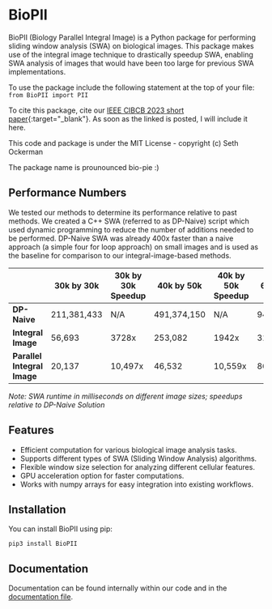 # BioPII

BioPII (Biology Parallel Integral Image) is a Python package for performing sliding window analysis (SWA) on biological images. This package makes use of the integral image technique to drastically speedup SWA, enabling SWA analysis of images that would have been too large for previous SWA implementations. 

To use the package include the following statement at the top of your file: `from BioPII import PII`

To cite this package, cite our [IEEE CIBCB 2023 short paper](TODO){:target="_blank"}. As soon as the linked is posted, I will include it here. 


This code and package is under the MIT License - copyright (c) Seth Ockerman

The package name is prounounced bio-pie :)

## Performance Numbers
We tested our methods to determine its performance relative to past methods. We created a C++ SWA (referred to as DP-Naive) script which used dynamic programming to reduce the number of additions needed to be performed. DP-Naive SWA was already 400x faster than a naive approach (a simple four for loop approach) on small images and is used as the baseline for comparison to our integral-image-based methods. 

|                   | 30k by 30k | 30k by 30k Speedup | 40k by 50k | 40k by 50k Speedup | 60k by 60k | 60k by 60k Speedup |
|-------------------|------------|--------------------|------------|--------------------|------------|--------------------|
| **DP-Naive**      | 211,381,433| N/A                | 491,374,150| N/A                | 943,858,845     | N/A                |
| **Integral Image**            | 56,693     | 3728x              | 253,082    | 1942x               | 319,666    | 2953x               |
| **Parallel Integral Image**           | 20,137     | 10,497x             | 46,532     | 10,559x             | 86,583    | 10,901x            |

*Note: SWA runtime in milliseconds on different image sizes; speedups relative to DP-Naive Solution*


## Features

- Efficient computation for various biological image analysis tasks.
- Supports different types of SWA (Sliding Window Analysis) algorithms.
- Flexible window size selection for analyzing different cellular features.
- GPU acceleration option for faster computations.
- Works with numpy arrays for easy integration into existing workflows.

## Installation

You can install BioPII using pip:

``` pip3 install BioPII ```

## Documentation
Documentation can be found internally within our code and in the [documentation file](./documentation.md).  
